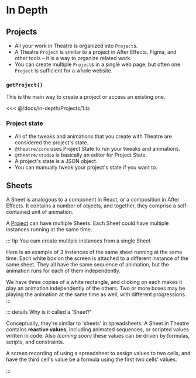 # In Depth

## Projects

* All your work in Theatre is organized into `Project`s.
* A Theatre `Project` is similar to a project in After Effects, Figma, and other tools – it is a way to organize related work.
* You can create multiple `Project`s in a single web page, but often one `Project` is sufficient for a whole website.

### `getProject()`

This is the main way to create a project or access an existing one.

<<< @/docs/in-depth/Projects/1.ts

### Project state

* All of the tweaks and animations that you create with Theatre are considered the project's state.
* `@theatre/core` uses Project State to run your tweaks and animations.
* `@theatre/studio` is basically an editor for Project State.
* A project's state is a JSON object.
* You can manually tweak your project's state if you want to.

## Sheets

A Sheet is analogous to a component in React, or a composition in After Effects. It contains a number of objects, and together, they comprise a self-contained unit of animation.

A [Project](#projects) can have multiple Sheets. Each Sheet could have multiple instances running at the same time.

::: tip You cam create mutilple instances from a single Sheet

Here is an example of 3 instances of the same sheet running at the same time. Each white box on the screen is attached to a different instance of the same sheet. They all have the same sequence of animation, but the animation runs for each of them independently.

<VideoWithDescription src="/in-depth/multi-instance-preview.mp4">We have three copies of a white rectangle, and clicking on each makes it play an animation independently of the others. Two or more boxes may be playing the animation at the same time as well, with different progressions.</VideoWithDescription>
:::

::: details Why is it called a 'Sheet?'

Conceptually, they're similar to 'sheets' in spreadsheets. A Sheet in Theatre contains **reactive values**, including animated sequences, or scripted values written in code. Also *(coming soon)* these values can be driven by formulas, scripts, and constraints.

<VideoWithDescription src="/in-depth/spreadsheet.mp4">A screen recording of using a spreadsheet to assign values to two cells, and have the third cell's value be a formula using the first two cells' values.</VideoWithDescription>

:::